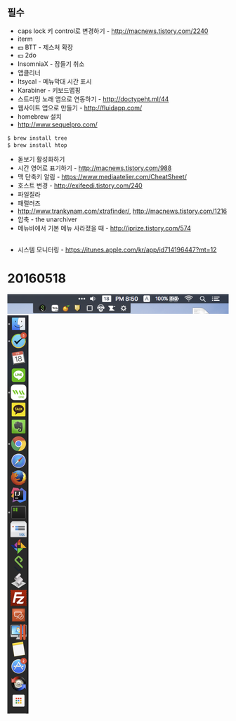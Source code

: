 ## 필수
- caps lock 키 control로 변경하기 - http://macnews.tistory.com/2240
- iterm
- 💵 BTT - 제스처 확장
- 💵 2do
- InsomniaX - 잠들기 취소
- 앱클리너
- Itsycal - 메뉴막대 시간 표시
- Karabiner - 키보드맵핑
- 스트리밍 노래 앱으로 연동하기 - http://doctypeht.ml/44
- 웹사이트 앱으로 만들기 - http://fluidapp.com/
- homebrew 설치
- http://www.sequelpro.com/
```
$ brew install tree
$ brew install htop
```
- 돋보기 활성화하기
- 시간 영어로 표기하기 - http://macnews.tistory.com/988
- 맥 단축키 알림 - https://www.mediaatelier.com/CheatSheet/
- 호스트 변경 - http://exifeedi.tistory.com/240
- 파일질라
- 패럴러즈
- http://www.trankynam.com/xtrafinder/, http://macnews.tistory.com/1216
- 압축 - the unarchiver
- 메뉴바에서 기본 메뉴 사라졌을 때 - http://iprize.tistory.com/574

##
- 시스템 모니터링 - https://itunes.apple.com/kr/app/id714196447?mt=12

# 20160518
![menu](./menubar_20160518.png)
![dock](./dock_20160518.png)
